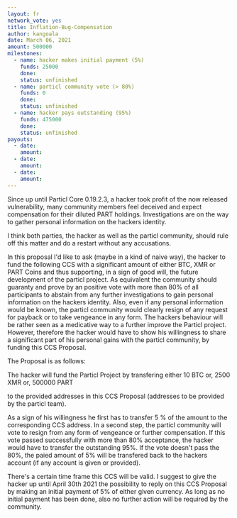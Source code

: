 ```yaml
---
layout: fr
network_vote: yes
title: Inflation-Bug-Compensation
author: kangoala
date: March 06, 2021
amount: 500000
milestones:
  - name: hacker makes initial payment (5%)
    funds: 25000
    done:
    status: unfinished
  - name: particl community vote (> 80%)
    funds: 0
    done:
    status: unfinished
  - name: hacker pays outstanding (95%)
    funds: 475000
    done:
    status: unfinished
payouts:
  - date:
    amount:
  - date:
    amount:
  - date:
    amount:
---
```

Since up until Particl Core 0.19.2.3, a hacker took profit of the now released vulnerability, many community members feel deceived and expect compensation for their diluted PART holdings. Investigations are on the way to gather personal information on the hackers identity.

I think both parties, the hacker as well as the particl community, should rule off this matter and do a restart without any accusations.

In this proposal I'd like to ask (maybe in a kind of naive way), the hacker to fund the following CCS with a significant amount of either BTC, XMR or PART Coins and thus supporting, in a sign of good will, the future development of the particl project. As equivalent the community should guaranty and prove by an positive vote with more than 80% of all participants to abstain from any further investigations to gain personal information on the hackers identity. Also, even if any personal information would be known, the particl community would clearly resign of any request for payback or to take vengeance in any form. The hackers behaviour will be rather seen as a medicative way to a further improve the Particl project. However, therefore the hacker would have to show his willingness to share a significant part of his personal gains with the particl community, by funding this CCS Proposal.

The Proposal is as follows:

The hacker will fund the Particl Project by transfering either 
	10 BTC or,
	2500 XMR or,
	500000 PART

to the provided addresses in this CCS Proposal (addresses to be provided by the particl team).

As a sign of his willingness he first has to transfer 5 % of the amount to the corresponding CCS address.
In a second step, the particl community will vote to resign from any form of vengeance or further compensation. If this vote passed successfully with more than 80% acceptance, the hacker would have to transfer the outstanding 95%. If the vote doesn't pass the 80%, the paied amount of 5% will be transfered back to the hackers account (if any account is given or provided).

There's a certain time frame this CCS will be valid. I suggest to give the hacker up until April 30th 2021 the possibility to reply on this CCS Proposal by making an initial payment of 5% of either given currency. As long as no initial payment has been done, also no further action will be required by the community. 
